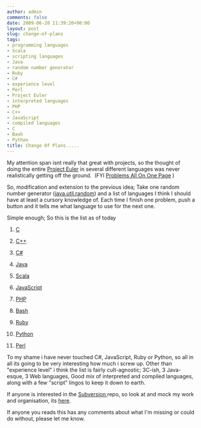 ```yaml
---
author: admin
comments: false
date: 2009-06-28 11:39:20+00:00
layout: post
slug: change-of-plans
tags:
- programming languages
- Scala
- scripting languages
- Java
- random number generator
- Ruby
- C#
- experience level
- Perl
- Project Euler
- interpreted languages
- PHP
- C++
- JavaScript
- compiled languages
- C
- Bash
- Python
title: Change Of Plans.....
---
```



My attention span isnt really that great with projects, so the thought of doing the entire [Project Euler](http://projecteuler.net/) in several different languages was never realistically getting off the ground.  (FYI [Problems All On One Page](http://projecteuler.net/index.php?section=view_all) )

So, modification and extension to the previous idea; Take one random number generator ([java.util.random](http://www.cs.geneseo.edu/~baldwin/reference/random.html)) and a list of languages I think I should have at least a cursory knowledge of. Each time I finish one problem, push a button and it tells me what language to use for the next one.

Simple enough; So this is the list as of today

	
  1. [C](http://en.wikipedia.org/wiki/C_(programming_language))

	
  2. [C++](http://en.wikipedia.org/wiki/C%2B%2B)

	
  3. [C#](http://en.wikipedia.org/wiki/C_Sharp_(programming_language))

	
  4. [Java](http://en.wikipedia.org/wiki/Java_(programming_language))

	
  5. [Scala](http://www.scala-lang.org/)

	
  6. [JavaScript](http://en.wikipedia.org/wiki/JavaScript)

	
  7. [PHP](http://en.wikipedia.org/wiki/PHP)

	
  8. [Bash](http://en.wikipedia.org/wiki/Bash)

	
  9. [Ruby](http://en.wikipedia.org/wiki/Ruby_(programming_language))

	
  10. [Python](http://en.wikipedia.org/wiki/Python_(programming_language))

	
  11. [Perl](http://en.wikipedia.org/wiki/Perl)

To my shame i have never touched C#, JavaScript, Ruby or Python, so all in all its going to be very interesting how much i screw up. Other than "experience level" i think the list is fairly cult-agnostic; 3C-ish, 3 Java-esque, 3 Web languages, Good mix of interpreted and compiled languages, along with a few "script" lingos to keep it down to earth.

If anyone is interested in the [Subversion ](http://en.wikipedia.org/wiki/Subversion_(software))repo, so look at and mock my work and organisation, its [here](http://andrewbolster.info/euler ).

If anyone you reads this has any comments about what I'm missing or could do without, please let me know.
